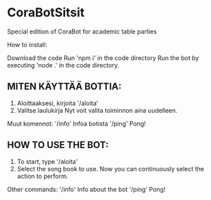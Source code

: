 # CoraBotSitsit
 Special edition of CoraBot for academic table parties
 
 How to install:
 
 Download the code
 Run 'npm i' in the code directory
 Run the bot by executing 'node .' in the code directory.

## MITEN KÄYTTÄÄ BOTTIA:

1. Aloittaaksesi, kirjoita '/aloita'
2. Valitse laulukirja
Nyt voit valita toiminnon aina uudelleen.

Muut komennot:
'/info' Infoa botista
'/ping' Pong!

## HOW TO USE THE BOT:

1. To start, type '/aloita'
2. Select the song book to use.
Now you can continuously select the action to perform.

Other commands:
'/info' Info about the bot
'/ping' Pong!
